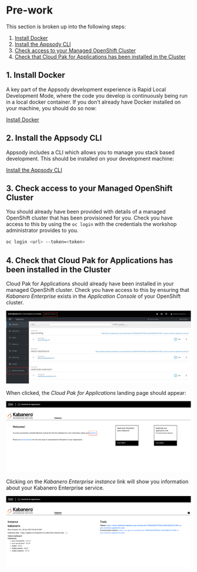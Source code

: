 # Pre-work

This section is broken up into the following steps:

1. [Install Docker](#1-install-docker)
1. [Install the Appsody CLI](#2-install-the-appsody-cli)
1. [Check access to your Managed OpenShift Cluster](#3-check-access-to-your-managed-openshift-cluster)
1. [Check that Cloud Pak for Applications has been installed in the Cluster](#4-check-that-Cloud-Pak-for-Applications-has-been-installed-in-the-Cluster)

## 1. Install Docker

A key part of the Appsody development experience is Rapid Local Development Mode, where the code you develop is continuously being run in a local docker container. If you don't already have Docker installed on your machine, you should do so now:

[Install Docker](https://docs.docker.com/get-started/)

## 2. Install the Appsody CLI

Appsody includes a CLI which allows you to manage you stack based development. This should be installed on your development machine:

[Install the Appsody CLI](https://appsody.dev/docs/getting-started/installation)

## 3. Check access to your Managed OpenShift Cluster

You should already have been provided with details of a managed OpenShift cluster that has been provisioned for you. Check you have access to this by using the `oc login` with the credentials the workshop administrator provides to you.

```bash
oc login <url> --token=<token>
```

## 4. Check that Cloud Pak for Applications has been installed in the Cluster

Cloud Pak for Applications should already have been installed in your managed OpenShift cluster. Check you have access to this by ensuring that *Kabanero Enterprise* exists in the *Application Console* of your OpenShift cluster.

![Kabanero in your OpenShift cluster](images/oc-console-kabanero.png)

When clicked, the *Cloud Pak for Applications* landing page should appear:

![Cloud Pak for Applications](images/cpa-console.png)

Clicking on the *Kabanero Enterprise instance* link will show you information about your Kabanero Enterprise service.

![Kabanero Enterprise](images/kabanero-console.png)
